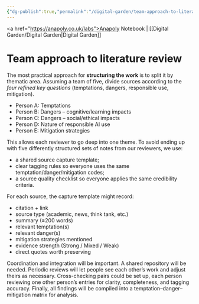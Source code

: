 ```yaml
---
{"dg-publish":true,"permalink":"/digital-garden/team-approach-to-literature-review/","created":"2025-08-13T23:06:13.041+01:00","updated":"2025-08-14T11:23:26.221+01:00"}
---
```


<a href="https://anapoly.co.uk/labs">Anapoly Notebook</a> | [[Digital Garden/Digital Garden\|Digital Garden]] 

# Team approach to literature review

The most practical approach for **structuring the work** is to split it by thematic area. Assuming a team of five, divide sources according to the _four refined key questions_ (temptations, dangers, responsible use, mitigation).

- Person A: Temptations    
- Person B: Dangers – cognitive/learning impacts    
- Person C: Dangers – social/ethical impacts    
- Person D: Nature of responsible AI use   
- Person E: Mitigation strategies

This allows each reviewer to go deep into one theme.  To avoid ending up with five differently structured sets of notes from our reviewers, we use:

- a shared source capture template; 
- clear tagging rules so everyone uses the same temptation/danger/mitigation codes;
- a source quality checklist so everyone applies the same credibility criteria.

For each source, the capture template might record:

- citation + link
- source type (academic, news, think tank, etc.)
- summary (≤200 words)
- relevant temptation(s)
- relevant danger(s)
- mitigation strategies mentioned
- evidence strength (Strong / Mixed / Weak)
- direct quotes worth preserving

Coordination and integration will be important. A shared repository will be needed. Periodic reviews will let people see each other’s work and adjust theirs as necessary. Cross-checking pairs could be set up, each person reviewing one other person’s entries for clarity, completeness, and tagging accuracy. Finally, all findings will be compiled into a temptation–danger–mitigation matrix for analysis.